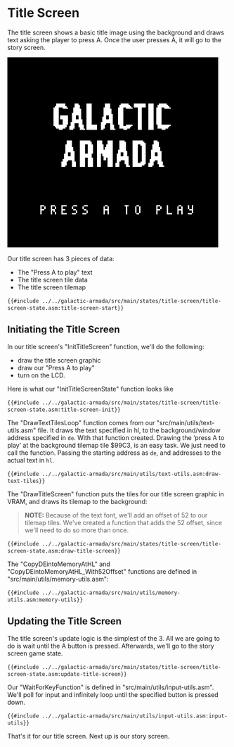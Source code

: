 # Title Screen

The title screen shows a basic title image using the background and draws text asking the player to press A. Once the user presses A, it will go to the story screen.

![Untitled](../assets/part3/img/title-screen-large.png)

Our title screen has 3 pieces of data:

* The "Press A to play" text
* The title screen tile data
* The title screen tilemap

```rgbasm,linenos,start={{#line_no_of "" ../../galactic-armada/src/main/states/title-screen/title-screen-state.asm:title-screen-start}}
{{#include ../../galactic-armada/src/main/states/title-screen/title-screen-state.asm:title-screen-start}}
```

## Initiating the Title Screen

In our title screen's "InitTitleScreen" function, we'll do the following:
* draw the title screen graphic
* draw our "Press A to play"
* turn on the LCD. 


Here is what our "InitTitleScreenState" function looks like

```rgbasm,linenos,start={{#line_no_of "" ../../galactic-armada/src/main/states/title-screen/title-screen-state.asm:title-screen-init}}
{{#include ../../galactic-armada/src/main/states/title-screen/title-screen-state.asm:title-screen-init}}
```

The "DrawTextTilesLoop" function comes from our "src/main/utils/text-utils.asm" file. It draws the text specified in hl, to the background/window address specified in `de`.  With that function created. Drawing the ‘press A to play’ at the background tilemap tile $99C3, is an easy task. We just need to call the function. Passing the starting address as `de`, and addresses to the actual text in `hl`. 

```rgbasm,linenos,start={{#line_no_of "" ../../galactic-armada/src/main/utils/text-utils.asm:draw-text-tiles}}
{{#include ../../galactic-armada/src/main/utils/text-utils.asm:draw-text-tiles}}
```

The "DrawTitleScreen" function puts the tiles for our title screen graphic in VRAM, and draws its tilemap to the background:

> **NOTE:** Because of the text font, we'll add an offset of 52 to our tilemap tiles. We've created a function that adds the 52 offset, since we'll need to do so more than once.

```rgbasm,linenos,start={{#line_no_of "" ../../galactic-armada/src/main/states/title-screen/title-screen-state.asm:draw-title-screen}}
{{#include ../../galactic-armada/src/main/states/title-screen/title-screen-state.asm:draw-title-screen}}
```

The "CopyDEintoMemoryAtHL" and "CopyDEintoMemoryAtHL_With52Offset" functions are defined in "src/main/utils/memory-utils.asm":

```rgbasm,linenos,start={{#line_no_of "" ../../galactic-armada/src/main/utils/memory-utils.asm:memory-utils}}
{{#include ../../galactic-armada/src/main/utils/memory-utils.asm:memory-utils}}
```

## Updating the Title Screen

The title screen's update logic is the simplest of the 3. All we are going to do is wait until the A button is pressed. Afterwards, we'll go to the story screen game state.

```rgbasm,linenos,start={{#line_no_of "" ../../galactic-armada/src/main/states/title-screen/title-screen-state.asm:update-title-screen}}
{{#include ../../galactic-armada/src/main/states/title-screen/title-screen-state.asm:update-title-screen}}
```

Our "WaitForKeyFunction" is defined in "src/main/utils/input-utils.asm". We'll poll for input and infinitely loop until the specified button is pressed down.

```rgbasm,linenos,start={{#line_no_of "" ../../galactic-armada/src/main/utils/input-utils.asm:input-utils}}
{{#include ../../galactic-armada/src/main/utils/input-utils.asm:input-utils}}
```

That's it for our title screen. Next up is our story screen.